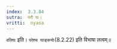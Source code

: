 ```yaml
---
index:  3.3.84
sutra:  परौ घः।
vritti:  nyasa
---
```


`वलिघः` इति। `परेश्च घाङ्कयोः`(8.2.22) इति विभाषा लत्वम्॥
